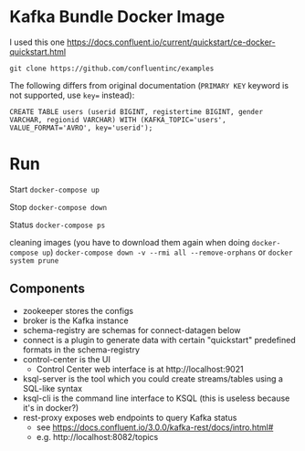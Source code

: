 
# Kafka Bundle Docker Image
I used this one
https://docs.confluent.io/current/quickstart/ce-docker-quickstart.html

`git clone https://github.com/confluentinc/examples`

The following differs from original documentation (`PRIMARY KEY` keyword is not supported, use `key=` instead):

`CREATE TABLE users (userid BIGINT, registertime BIGINT, gender VARCHAR, regionid VARCHAR) WITH
     (KAFKA_TOPIC='users', VALUE_FORMAT='AVRO', key='userid');`

# Run
Start
`docker-compose up`

Stop
`docker-compose down`

Status
`docker-compose ps`

cleaning images (you have to download them again when doing `docker-compose up`)
`docker-compose down -v --rmi all --remove-orphans`
or
`docker system prune`


## Components
- zookeeper stores the configs
- broker is the Kafka instance
- schema-registry are schemas for connect-datagen below
- connect is a plugin to generate data with certain "quickstart" predefined formats in the schema-registry
- control-center is the UI
    * Control Center web interface is at http://localhost:9021
- ksql-server is the tool which you could create streams/tables using a SQL-like syntax
- ksql-cli is the command line interface to KSQL (this is useless because it's in docker?)
- rest-proxy exposes web endpoints to query Kafka status
    * see https://docs.confluent.io/3.0.0/kafka-rest/docs/intro.html# 
    * e.g. http://localhost:8082/topics
